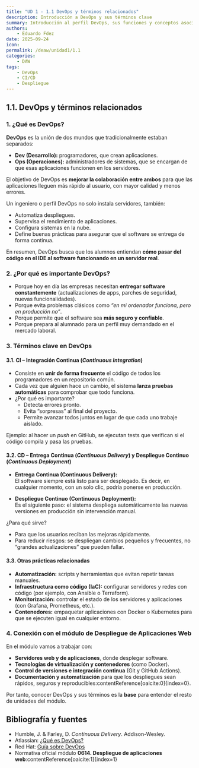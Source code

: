 ```yaml
---
title: "UD 1 - 1.1 DevOps y términos relacionados"
description: Introducción a DevOps y sus términos clave
summary: Introducción al perfil DevOps, sus funciones y conceptos asociados como CI/CD.
authors:
    - Eduardo Fdez
date: 2025-09-24
icon:   
permalink: /deaw/unidad1/1.1
categories:
    - DAW
tags:
    - DevOps
    - CI/CD
    - Despliegue
---
```


## 1.1. DevOps y términos relacionados

### 1. ¿Qué es DevOps?

**DevOps** es la unión de dos mundos que tradicionalmente estaban separados:
- **Dev (Desarrollo):** programadores, que crean aplicaciones.
- **Ops (Operaciones):** administradores de sistemas, que se encargan de que esas aplicaciones funcionen en los servidores.

El objetivo de DevOps es **mejorar la colaboración entre ambos** para que las aplicaciones lleguen más rápido al usuario, con mayor calidad y menos errores.

Un ingeniero o perfil DevOps no solo instala servidores, también:
- Automatiza despliegues.
- Supervisa el rendimiento de aplicaciones.
- Configura sistemas en la nube.
- Define buenas prácticas para asegurar que el software se entrega de forma continua.

En resumen, DevOps busca que los alumnos entiendan **cómo pasar del código en el IDE al software funcionando en un servidor real**.



### 2. ¿Por qué es importante DevOps?

- Porque hoy en día las empresas necesitan **entregar software constantemente** (actualizaciones de apps, parches de seguridad, nuevas funcionalidades).
- Porque evita problemas clásicos como *“en mi ordenador funciona, pero en producción no”*.
- Porque permite que el software sea **más seguro y confiable**.
- Porque prepara al alumnado para un perfil muy demandado en el mercado laboral.



### 3. Términos clave en DevOps

#### 3.1. CI – Integración Continua (*Continuous Integration*)

- Consiste en **unir de forma frecuente** el código de todos los programadores en un repositorio común.
- Cada vez que alguien hace un cambio, el sistema **lanza pruebas automáticas** para comprobar que todo funciona.
- ¿Por qué es importante?
    - Detecta errores pronto.
    - Evita “sorpresas” al final del proyecto.
    - Permite avanzar todos juntos en lugar de que cada uno trabaje aislado.

Ejemplo: al hacer un *push* en GitHub, se ejecutan tests que verifican si el código compila y pasa las pruebas.



#### 3.2. CD – Entrega Continua (*Continuous Delivery*) y Despliegue Continuo (*Continuous Deployment*)

- **Entrega Continua (Continuous Delivery):**  
  El software siempre está listo para ser desplegado. Es decir, en cualquier momento, con un solo clic, podría ponerse en producción.

- **Despliegue Continuo (Continuous Deployment):**  
  Es el siguiente paso: el sistema despliega automáticamente las nuevas versiones en producción sin intervención manual.

¿Para qué sirve?
- Para que los usuarios reciban las mejoras rápidamente.
- Para reducir riesgos: se despliegan cambios pequeños y frecuentes, no “grandes actualizaciones” que pueden fallar.



#### 3.3. Otras prácticas relacionadas

- **Automatización:** scripts y herramientas que evitan repetir tareas manuales.
- **Infraestructura como código (IaC):** configurar servidores y redes con código (por ejemplo, con Ansible o Terraform).
- **Monitorización:** controlar el estado de los servidores y aplicaciones (con Grafana, Prometheus, etc.).
- **Contenedores:** empaquetar aplicaciones con Docker o Kubernetes para que se ejecuten igual en cualquier entorno.



### 4. Conexión con el módulo de Despliegue de Aplicaciones Web

En el módulo vamos a trabajar con:
- **Servidores web y de aplicaciones**, donde desplegar software.
- **Tecnologías de virtualización y contenedores** (como Docker).
- **Control de versiones e integración continua** (Git y GitHub Actions).
- **Documentación y automatización** para que los despliegues sean rápidos, seguros y reproducibles:contentReference[oaicite:0]{index=0}.

Por tanto, conocer DevOps y sus términos es la **base** para entender el resto de unidades del módulo.



## Bibliografía y fuentes
- Humble, J. & Farley, D. *Continuous Delivery*. Addison-Wesley.
- Atlassian: [¿Qué es DevOps?](https://www.atlassian.com/devops)
- Red Hat: [Guía sobre DevOps](https://www.redhat.com/es/topics/devops)
- Normativa oficial módulo **0614. Despliegue de aplicaciones web**:contentReference[oaicite:1]{index=1}  

